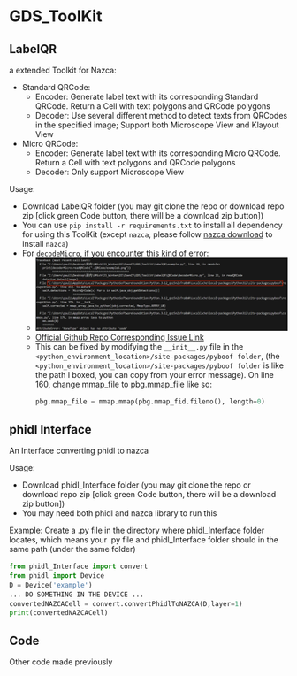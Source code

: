 # GDS_ToolKit

## LabelQR
a extended Toolkit for Nazca:
* Standard QRCode:
    * Encoder: Generate label text with its corresponding Standard QRCode. Return a Cell with text polygons and QRCode polygons
    * Decoder: Use several different method to detect texts from QRCodes in the specified image; Support both Microscope View and Klayout View
* Micro QRCode:
    * Encoder: Generate label text with its corresponding Micro QRCode. Return a Cell with text polygons and QRCode polygons
    * Decoder: Only support Microscope View

Usage:
* Download LabelQR folder (you may git clone the repo or download repo zip [click green Code button, there will be a download zip button])
* You can use ```pip install -r requirements.txt``` to install all dependency for using this ToolKit (except ```nazca```, please follow [nazca download](https://nazca-design.org/installation/) to install ```nazca```)
* For ```decodeMicro```, if you encounter this kind of error:
  * ![error](LabelQR/doc/MicroError.png)
  * [Official Github Repo Corresponding Issue Link](https://github.com/lessthanoptimal/PyBoof/issues/27)
  * This can be fixed by modifying the ```__init__.py``` file in the ```<python_environment_location>/site-packages/pyboof folder```, (the ```<python_environment_location>/site-packages/pyboof folder``` is like the path I boxed, you can copy from your error message). On line 160, change mmap_file to pbg.mmap_file like so:
    ```python
    pbg.mmap_file = mmap.mmap(pbg.mmap_fid.fileno(), length=0)
    ```

## phidl Interface
An Interface converting phidl to nazca

Usage:
* Download phidl_Interface folder (you may git clone the repo or download repo zip [click green Code button, there will be a download zip button])
* You may need both phidl and nazca library to run this 

Example:
Create a .py file in the directory where phidl_Interface folder locates, which means your .py file and phidl_Interface folder should in the same path (under the same folder)
```python
from phidl_Interface import convert
from phidl import Device
D = Device('example')
... DO SOMETHING IN THE DEVICE ...
convertedNAZCACell = convert.convertPhidlToNAZCA(D,layer=1)
print(convertedNAZCACell)
```

## Code
Other code made previously
